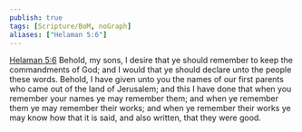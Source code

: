 ```yaml
---
publish: true
tags: [Scripture/BoM, noGraph]
aliases: ["Helaman 5:6"]
---
```

[Helaman 5:6](https://churchofjesuschrist.org/study/scriptures/bofm/hel/5?lang=eng&id=p6#p6) Behold, my sons, I desire that ye should remember to keep the commandments of God; and I would that ye should declare unto the people these words. Behold, I have given unto you the names of our first parents who came out of the land of Jerusalem; and this I have done that when you remember your names ye may remember them; and when ye remember them ye may remember their works; and when ye remember their works ye may know how that it is said, and also written, that they were good.
